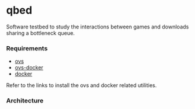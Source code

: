 # qbed

Software testbed to study the interactions between games and downloads sharing a bottleneck queue.

### Requirements

- [ovs](https://www.openvswitch.org/)
- [ovs-docker](http://containertutorials.com/network/ovs_docker.html)
- [docker](https://www.digitalocean.com/community/tutorials/how-to-install-and-use-docker-on-ubuntu-18-04)

Refer to the links to install the ovs and docker related utilities.

### Architecture






